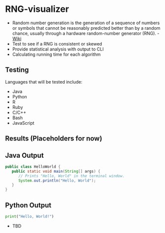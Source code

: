 # RNG-visualizer
- Random number generation is the generation of a sequence of numbers or symbols that cannot be reasonably predicted better than by a random chance, usually through a hardware random-number generator (RNG). - [Wiki](https://en.wikipedia.org/wiki/Random_number_generation)
- Test to see if a RNG is consistent or skewed
- Provide statistical analysis with output to CLI
- Calculating running time for each algorithm

## Testing
Languages that will be tested include:
- Java
- Python
- R
- Ruby
- C/C++
- Bash
- JavaScript

## Results (Placeholders for now)
Java Output
-----------
```java
public class HelloWorld {
   public static void main(String[] args) {
      // Prints "Hello, World" in the terminal window.
      System.out.println("Hello, World");
   }
}
```

Python Output
-------------
```python 
print("Hello, World!")
```



- TBD
